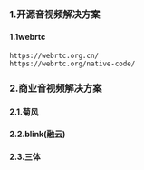 ### 1.开源音视频解决方案
#### 1.1webrtc
    
    https://webrtc.org.cn/
    https://webrtc.org/native-code/
    
### 2.商业音视频解决方案

#### 2.1.菊风
    

#### 2.2.blink(融云)

#### 2.3.三体
